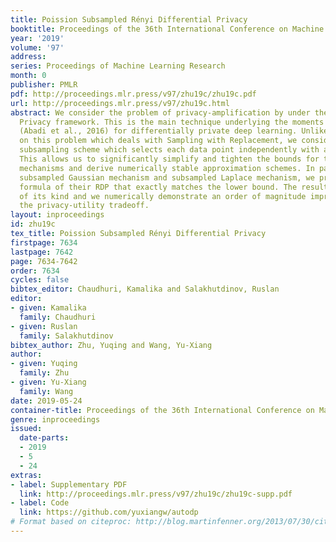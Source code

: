```yaml
---
title: Poission Subsampled Rényi Differential Privacy
booktitle: Proceedings of the 36th International Conference on Machine Learning
year: '2019'
volume: '97'
address: 
series: Proceedings of Machine Learning Research
month: 0
publisher: PMLR
pdf: http://proceedings.mlr.press/v97/zhu19c/zhu19c.pdf
url: http://proceedings.mlr.press/v97/zhu19c.html
abstract: We consider the problem of privacy-amplification by under the Renyi Differential
  Privacy framework. This is the main technique underlying the moments accountants
  (Abadi et al., 2016) for differentially private deep learning. Unlike previous attempts
  on this problem which deals with Sampling with Replacement, we consider the Poisson
  subsampling scheme which selects each data point independently with a coin toss.
  This allows us to significantly simplify and tighten the bounds for the RDP of subsampled
  mechanisms and derive numerically stable approximation schemes. In particular, for
  subsampled Gaussian mechanism and subsampled Laplace mechanism, we prove an analytical
  formula of their RDP that exactly matches the lower bound. The result is the first
  of its kind and we numerically demonstrate an order of magnitude improvement in
  the privacy-utility tradeoff.
layout: inproceedings
id: zhu19c
tex_title: Poission Subsampled Rényi Differential Privacy
firstpage: 7634
lastpage: 7642
page: 7634-7642
order: 7634
cycles: false
bibtex_editor: Chaudhuri, Kamalika and Salakhutdinov, Ruslan
editor:
- given: Kamalika
  family: Chaudhuri
- given: Ruslan
  family: Salakhutdinov
bibtex_author: Zhu, Yuqing and Wang, Yu-Xiang
author:
- given: Yuqing
  family: Zhu
- given: Yu-Xiang
  family: Wang
date: 2019-05-24
container-title: Proceedings of the 36th International Conference on Machine Learning
genre: inproceedings
issued:
  date-parts:
  - 2019
  - 5
  - 24
extras:
- label: Supplementary PDF
  link: http://proceedings.mlr.press/v97/zhu19c/zhu19c-supp.pdf
- label: Code
  link: https://github.com/yuxiangw/autodp
# Format based on citeproc: http://blog.martinfenner.org/2013/07/30/citeproc-yaml-for-bibliographies/
---
```

